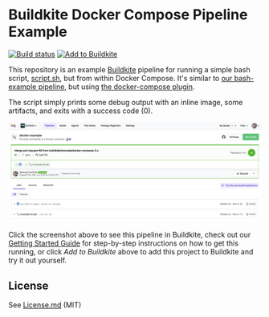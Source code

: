 # Buildkite Docker Compose Pipeline Example

[![Build status](https://badge.buildkite.com/e79a007c073e15bac313d9debb761cfb97bbcf305141c246c4.svg?branch=main)](https://buildkite.com/buildkite/docker-example)
[![Add to Buildkite](https://buildkite.com/button.svg)](https://buildkite.com/new)

This repository is an example [Buildkite](https://buildkite.com/) pipeline for running a simple bash script, [script.sh](script.sh), but from within Docker Compose. It's similar to [our bash-example pipeline](https://github.com/buildkite/bash-example), but using [the docker-compose plugin](https://github.com/buildkite/docker-compose-buildkite-plugin).

The script simply prints some debug output with an inline image, some artifacts, and exits with a success code (0).

<a href="https://buildkite.com/buildkite/docker-example/builds/latest?branch=main"><img width="1504" alt="Screenshot of Buildkite docker example pipeline" src=".buildkite/screenshot.png" /></a>

Click the screenshot above to see this pipeline in Buildkite, check out our [Getting Started Guide](https://buildkite.com/docs/guides/getting-started) for step-by-step instructions on how to get this running, or click _Add to Buildkite_ above to add this project to Buildkite and try it out yourself.

## License

See [License.md](License.md) (MIT)

